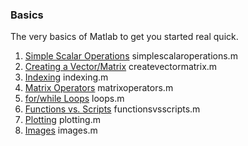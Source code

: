 ### Basics
The very basics of Matlab to get you started real quick.

1. [Simple Scalar Operations](../1.%20Basics/simplescalaroperations.m) simplescalaroperations.m
2. [Creating a Vector/Matrix](../1.%20Basics/createvectormatrix.m) createvectormatrix.m
3. [Indexing](../1.%20Basics/indexing.m) indexing.m
4. [Matrix Operators](../1.%20Basics/matrixoperators.m) matrixoperators.m
5. [for/while Loops](../1.%20Basics/loops.m) loops.m
6. [Functions vs. Scripts](../1.%20Basics/functionsvsscripts.m) functionsvsscripts.m
7. [Plotting](../1.%20Basics/plotting.m) plotting.m
8. [Images](../1.%20Basics/images.m) images.m
